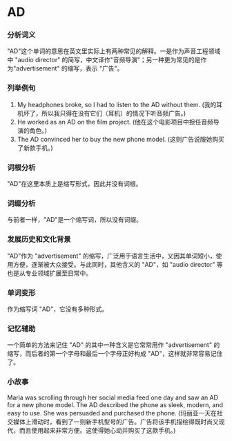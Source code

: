 # AD

### 分析词义

  

"AD"这个单词的意思在英文里实际上有两种常见的解释。一是作为声音工程领域中 "audio director" 的简写，中文译作"音频导演"；另一种更为常见的是作为"advertisement" 的缩写，表示 "广告"。

  

### 列举例句

  

1.  My headphones broke, so I had to listen to the AD without them. (我的耳机坏了，所以我只得在没有它们（耳机）的情况下听音频广告。)
2.  He worked as an AD on the film project. (他在这个电影项目中担任音频导演的角色。)
3.  The AD convinced her to buy the new phone model. (这则广告说服她购买了新款手机。)

  

### 词根分析

  

"AD"在这里本质上是缩写形式，因此并没有词根。

  

### 词缀分析

  

与前者一样，"AD"是一个缩写词，所以没有词缀。

  

### 发展历史和文化背景

  

"AD"作为 "advertisement" 的缩写，广泛用于语言生活中，又因其单词短小，使用方便，逐渐被大众接受。与此同时，其他含义的 "AD"，如 "audio director" 等也是从专业领域扩展至日常中。

  

### 单词变形

  

作为缩写词 "AD"，它没有多种形式。

  

### 记忆辅助

  

一个简单的方法来记住 "AD" 的其中一种含义是它常常用作 "advertisement" 的缩写，而后者的第一个字母和最后一个字母正好构成 "AD"，这样就非常容易记住了。

  

### 小故事

  

Maria was scrolling through her social media feed one day and saw an AD for a new phone model. The AD described the phone as sleek, modern, and easy to use. She was persuaded and purchased the phone. (玛丽亚一天在社交媒体上滑动时，看到了一则新手机型号的广告。广告将该手机描绘得既时尚又现代，而且使用起来非常方便。这使得她心动并购买了这款手机。)
